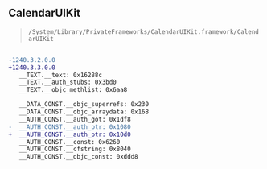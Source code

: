 ## CalendarUIKit

> `/System/Library/PrivateFrameworks/CalendarUIKit.framework/CalendarUIKit`

```diff

-1240.3.2.0.0
+1240.3.3.0.0
   __TEXT.__text: 0x16288c
   __TEXT.__auth_stubs: 0x3bd0
   __TEXT.__objc_methlist: 0x6aa8

   __DATA_CONST.__objc_superrefs: 0x230
   __DATA_CONST.__objc_arraydata: 0x168
   __AUTH_CONST.__auth_got: 0x1df8
-  __AUTH_CONST.__auth_ptr: 0x1080
+  __AUTH_CONST.__auth_ptr: 0x10d0
   __AUTH_CONST.__const: 0x6260
   __AUTH_CONST.__cfstring: 0x8040
   __AUTH_CONST.__objc_const: 0xddd8

```
